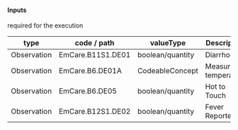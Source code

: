 #### Inputs

required for the execution

| type | code / path | valueType | Description |
|---|---|---|---|
| Observation | EmCare.B11S1.DE01 | boolean/quantity | Diarrhoea |
| Observation | EmCare.B6.DE01A | CodeableConcept | Measured temperature |
| Observation | EmCare.B6.DE05 | boolean/quantity | Hot to Touch |
| Observation | EmCare.B12S1.DE02 | boolean/quantity | Fever Reported |

